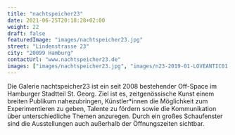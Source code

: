 ```yaml
---
title: "nachtspeicher23"
date: 2021-06-25T20:18:28+02:00
weight: 22
draft: false
featuredImage: "images/nachtspeicher23.jpg"
street: "Lindenstrasse 23"
city: "20099 Hamburg"
contactUrl: "www.nachtspeicher23.de"
images: ["images/nachtspeicher23.jpg", "images/n23-2019-01-LOVEANTIC01.jpg"]
---
```


Die Galerie nachtspeicher23 ist ein seit 2008 bestehender Off-Space im
Hamburger Stadtteil St. Georg. Ziel ist es, zeitgenössische Kunst einem
breiten Publikum nahezubringen, Künstler*innen die Möglichkeit zum
Experimentieren zu geben, Talente zu fördern sowie die Kommunikation
über unterschiedliche Themen anzuregen. Durch ein großes Schaufenster
sind die Ausstellungen auch außerhalb der Öffnungszeiten sichtbar.

